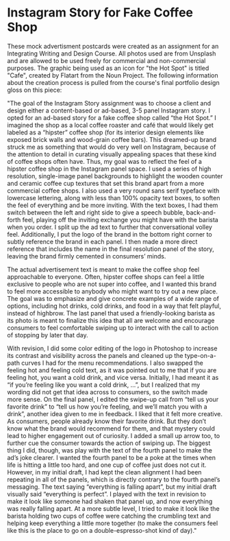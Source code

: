 # Instagram Story for Fake Coffee Shop

These mock advertisment postcards were created as an assignment for an Integrating Writing and Design Course. All photos used are from Unsplash and are allowed to be used freely for commercial and non-commercial purposes. The graphic being used as an icon for "the Hot Spot" is titled "Cafe", created by Flatart from the Noun Project. The following information about the creation process is pulled from the course's final portfolio design gloss on this piece:

"The goal of the Instagram Story assignment was to choose a client and design either a content-based or ad-based, 3-5 panel Instagram story. I opted for an ad-based story for a fake coffee shop called “the Hot Spot.” I imagined the shop as a local coffee roaster and café that would likely get labeled as a “hipster” coffee shop (for its interior design elements like exposed brick walls and wood-grain coffee bars). This dreamed-up brand struck me as something that would do very well on Instagram, because of the attention to detail in curating visually appealing spaces that these kind of coffee shops often have. Thus, my goal was to reflect the feel of a hipster coffee shop in the Instagram panel space. I used a series of high resolution, single-image panel backgrounds to highlight the wooden counter and ceramic coffee cup textures that set this brand apart from a more commercial coffee shops. I also used a very round sans serif typeface with lowercase lettering, along with less than 100% opacity text boxes, to soften the feel of everything and be more inviting. With the text boxes, I had them switch between the left and right side to give a speech bubble, back-and-forth feel, playing off the inviting exchange you might have with the barista when you order. I split up the ad text to further that conversational volley feel. Additionally, I put the logo of the brand in the bottom right corner to subtly reference the brand in each panel. I then made a more direct reference that includes the name in the final resolution panel of the story, leaving the brand firmly cemented in consumers’ minds. 

The actual advertisement text is meant to make the coffee shop feel approachable to everyone. Often, hipster coffee shops can feel a little exclusive to people who are not super into coffee, and I wanted this brand to feel more accessible to anybody who might want to try out a new place. The goal was to emphasize and give concrete examples of a wide range of options, including hot drinks, cold drinks, and food in a way that felt playful, instead of highbrow. The last panel that used a friendly-looking barista as its photo is meant to finalize this idea that all are welcome and encourage consumers to feel comfortable swiping up to interact with the call to action of stopping by later that day. 

With revision, I did some color editing of the logo in Photoshop to increase its contrast and visibility across the panels and cleaned up the type-on-a-path curves I had for the menu recommendations. I also swapped the feeling hot and feeling cold text, as it was pointed out to me that if you are feeling hot, you want a cold drink, and vice versa. Initially, I had meant it as “if you’re feeling like you want a cold drink, …”, but I realized that my wording did not get that idea across to consumers, so the switch made more sense.  On the final panel, I edited the swipe-up call from “tell us your favorite drink” to “tell us how you’re feeling, and we’ll match you with a drink”, another idea given to me in feedback. I liked that it felt more creative. As consumers, people already know their favorite drink. But they don’t know what the brand would recommend for them, and that mystery could lead to higher engagement out of curiosity. I added a small up arrow too, to further cue the consumer towards the action of swiping up. The biggest thing I did, though, was play with the text of the fourth panel to make the ad’s joke clearer. I wanted the fourth panel to be a poke at the times when life is hitting a little too hard, and one cup of coffee just does not cut it. However, in my initial draft, I had kept the clean alignment I had been repeating in all of the panels, which is directly contrary to the fourth panel’s messaging. The text saying “everything is falling apart”, but my initial draft visually said “everything is perfect”. I played with the text in revision to make it look like someone had shaken that panel up, and now everything was really falling apart. At a more subtle level, I tried to make it look like the barista holding two cups of coffee were catching the crumbling text and helping keep everything a little more together (to make the consumers feel like this is the place to go on a double-espresso-shot kind of day)."
